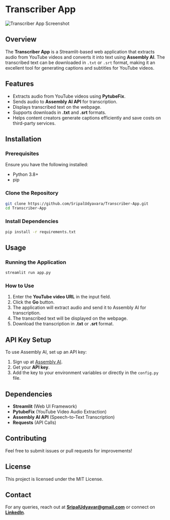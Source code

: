 # Transcriber App

![Transcriber App Screenshot](Transcribe.png)

## Overview
The **Transcriber App** is a Streamlit-based web application that extracts audio from YouTube videos and converts it into text using **Assembly AI**. The transcribed text can be downloaded in `.txt` or `.srt` format, making it an excellent tool for generating captions and subtitles for YouTube videos.

## Features
- Extracts audio from YouTube videos using **PytubeFix**.
- Sends audio to **Assembly AI API** for transcription.
- Displays transcribed text on the webpage.
- Supports downloads in **.txt** and **.srt** formats.
- Helps content creators generate captions efficiently and save costs on third-party services.

## Installation
### Prerequisites
Ensure you have the following installed:
- Python 3.8+
- pip

### Clone the Repository
```bash
git clone https://github.com/SripalUdyavara/Transcriber-App.git
cd Transcriber-App
```

### Install Dependencies
```bash
pip install -r requirements.txt
```

## Usage
### Running the Application
```bash
streamlit run app.py
```

### How to Use
1. Enter the **YouTube video URL** in the input field.
2. Click the **Go** button.
3. The application will extract audio and send it to Assembly AI for transcription.
4. The transcribed text will be displayed on the webpage.
5. Download the transcription in **.txt** or **.srt** format.

## API Key Setup
To use Assembly AI, set up an API key:
1. Sign up at [Assembly AI](https://www.assemblyai.com/).
2. Get your **API key**.
3. Add the key to your environment variables or directly in the `config.py` file.

## Dependencies
- **Streamlit** (Web UI Framework)
- **PytubeFix** (YouTube Video Audio Extraction)
- **Assembly AI API** (Speech-to-Text Transcription)
- **Requests** (API Calls)

## Contributing
Feel free to submit issues or pull requests for improvements!

## License
This project is licensed under the MIT License.

## Contact
For any queries, reach out at **SripalUdyavar@gmail.com** or connect on **[LinkedIn](www.linkedin.com/in/sripal-udyavara)**.
